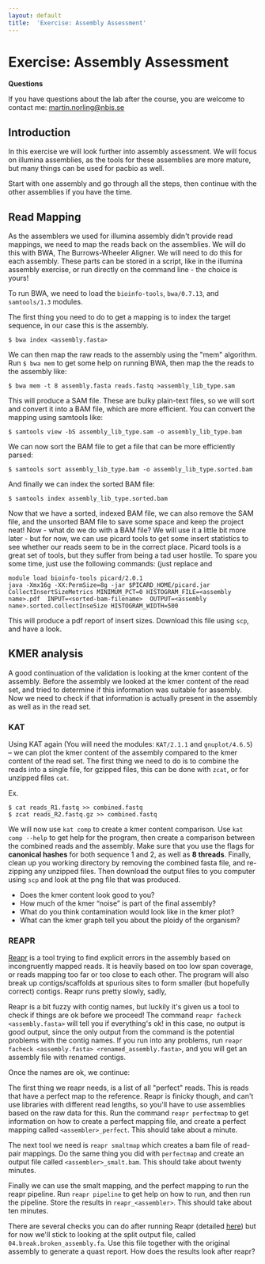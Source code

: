 ```yaml
---
layout: default
title:  'Exercise: Assembly Assessment'
---
```


# Exercise: Assembly Assessment

**Questions**

If you have questions about the lab after the course, you are welcome to contact me: martin.norling@nbis.se

## Introduction

In this exercise we will look further into assembly assessment. We will focus on illumina assemblies, as the tools for these assemblies are more mature, but many things can be used for pacbio as well.

Start with one assembly and go through all the steps, then continue with the other assemblies if you have the time.

## Read Mapping

As the  assemblers we used for illumina assembly didn't provide read mappings, we need to map the reads back on the assemblies. We will do this with BWA, The Burrows-Wheeler Aligner. We will need to do this for each assembly. These parts can be stored in a script, like in the illumina assembly exercise, or run directly on the command line - the choice is yours!

To run BWA, we need to load the `bioinfo-tools`, `bwa/0.7.13`, and `samtools/1.3` modules.

The first thing you need to do to get a mapping is to index the target sequence, in our case this is the assembly.

```
$ bwa index <assembly.fasta>
```

We can then map the raw reads to the assembly using the "mem" algorithm. Run `$ bwa mem` to get some help on running BWA, then map the the reads to the assembly like:

```
$ bwa mem -t 8 assembly.fasta reads.fastq >assembly_lib_type.sam
```

This will produce a SAM file. These are bulky plain-text files, so we will sort and convert it into a BAM file, which are more efficient. You can convert the mapping using samtools like:

```
$ samtools view -bS assembly_lib_type.sam -o assembly_lib_type.bam
```

We can now sort the BAM file to get a file that can be more efficiently parsed:

```
$ samtools sort assembly_lib_type.bam -o assembly_lib_type.sorted.bam
```

And finally we can index the sorted BAM file:

```
$ samtools index assembly_lib_type.sorted.bam
```

Now that we have a sorted, indexed BAM file, we can also remove the SAM file, and the unsorted BAM file to save some space and keep the project neat! Now - what do we do with a BAM file? We will use it a little bit more later - but for now, we can use picard tools to get some insert statistics to see whether our reads seem to be in the correct place. Picard tools is a great set of tools, but they suffer from being a tad user hostile. To spare you some time, just use the following commands: (just replace <assembly name> and <sorted-bam-filename>

```
module load bioinfo-tools picard/2.0.1
java -Xmx16g -XX:PermSize=8g -jar $PICARD_HOME/picard.jar CollectInsertSizeMetrics MINIMUM_PCT=0 HISTOGRAM_FILE=<assembly name>.pdf  INPUT=<sorted-bam-filename>  OUTPUT=<assembly name>.sorted.collectInseSize HISTOGRAM_WIDTH=500
```

This will produce a pdf report of insert sizes. Download this file using `scp`, and have a look.

## KMER analysis

A good continuation of the validation is looking at the kmer content of the assembly. Before the assembly we looked at the kmer content of the read set, and tried to determine if this information was suitable for assembly. Now we need to check if that information is actually present in the assembly as well as in the read set.

### KAT

Using KAT again (You will need the modules: `KAT/2.1.1` and `gnuplot/4.6.5`) – we can plot the kmer content of the assembly compared to the kmer content of the read set. The first thing we need to do is to combine the reads into a single file, for gzipped files, this can be done with `zcat`, or for unzipped files `cat`.
 
Ex.
```
$ cat reads_R1.fastq >> combined.fastq
$ zcat reads_R2.fastq.gz >> combined.fastq
```

We will now use `kat comp` to create a kmer content comparison.
Use `kat comp --help` to get help for the program, then create a comparison between the combined reads and the assembly. Make sure that you use the flags for **canonical hashes** for both sequence 1 and 2, as well as **8 threads**.
Finally, clean up you working directory by removing the combined fasta file, and re-zipping any unzipped files. Then download the output files to you computer using `scp` and look at the png file that was produced.

 - Does the kmer content look good to you?
 - How much of the kmer “noise” is part of the final assembly?
 - What do you think contamination would look like in the kmer plot?
 - What can the kmer graph tell you about the ploidy of the organism?
 
### REAPR

[Reapr](http://www.sanger.ac.uk/science/tools/reapr) is a tool trying to find explicit errors in the assembly based on incongruently mapped reads. It is heavily based on too low span coverage, or reads mapping too far or too close to each other. The program will also break up contigs/scaffolds at spurious sites to form smaller (but hopefully correct) contigs. Reapr runs pretty slowly, sadly, 

Reapr is a bit fuzzy with contig names, but luckily it's given us a tool to check if things are ok before we proceed!
The command `reapr facheck <assembly.fasta>` will tell you if everything's ok! in this case, no output is good output, since the only output from the command is the potential problems with the contig names.
If you run into any problems, run `reapr facheck <assembly.fasta> <renamed_assembly.fasta>`, and you will get an assembly file with renamed contigs.

Once the names are ok, we continue:

The first thing we reapr needs, is a list of all "perfect" reads. This is reads that have a perfect map to the reference. Reapr is finicky though, and can't use libraries with different read lengths, so you'll have to use assemblies based on the raw data for this. Run the command `reapr perfectmap` to get information on how to create a perfect mapping file, and create a perfect mapping called `<assembler>_perfect`. This should take about a minute.

The next tool we need is `reapr smaltmap` which creates a bam file of read-pair mappings. Do the same thing you did with `perfectmap` and create an output file called `<assembler>_smalt.bam`. This should take about twenty minutes.

Finally we can use the smalt mapping, and the perfect mapping to run the reapr pipeline. Run `reapr pipeline` to get help on how to run, and then run the pipeline. Store the results in `reapr_<assembler>`.  This should take about ten minutes.

There are several checks you can do after running Reapr (detailed [here](ftp://ftp.sanger.ac.uk/pub/resources/software/reapr/Reapr_1.0.18.manual.pdf)) but for now we'll stick to looking at the split output file, called `04.break.broken_assembly.fa`. Use this file together with the original assembly to generate a quast report. How does the results look after reapr?

